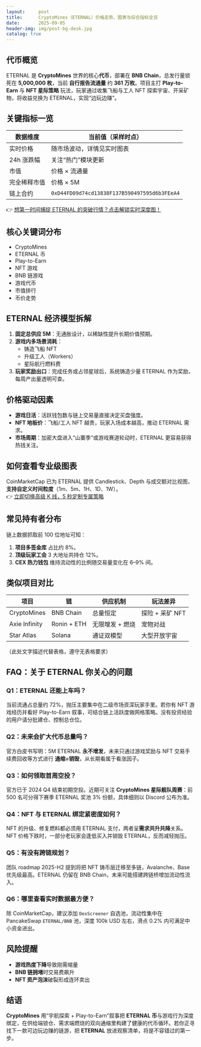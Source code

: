 ```yaml
---
layout:     post
title:      CryptoMines（ETERNAL）价格走势、图表与综合指标全览
date:       2025-09-05
header-img: img/post-bg-desk.jpg
catalog: true
---
```


## 代币概览
ETERNAL 是 **CryptoMines** 世界的核心**代币**，部署在 **BNB Chain**，总发行量锁死在 **5,000,000 枚**，当前 **自行报告流通量** 约 **361 万枚**。项目主打 **Play-to-Earn** 与 **NFT 星际策略** 玩法，玩家通过收集飞船与工人 NFT 探索宇宙、开采矿物，将收益兑换为 ETERNAL，实现“边玩边赚”。

## 关键指标一览
| 数据维度 | 当前值（采样时点） |
|---|---|
| 实时价格 | 随市场波动，详情见实时图表 |
| 24h 涨跌幅 | 关注“热门”模块更新 |
| 市值 | 价格 × 流通量 |
| 完全稀释市值 | 价格 × 5M |
| 链上合约 | `0xD44FD09d74cd13838F137B590497595d6b3FEeA4` |

👉 [想第一时间捕捉 ETERNAL 的突破行情？点击解锁实时深度图！](https://okxdog.com/)

## 核心关键词分布
- CryptoMines  
- ETERNAL 币  
- Play-to-Earn  
- NFT 游戏  
- BNB 链游戏  
- 游戏代币  
- 市值排行  
- 币价走势  

## ETERNAL 经济模型拆解
1. **固定总供应 5M**：无通胀设计，以稀缺性提升长期价值预期。  
2. **游戏内多场景消耗**：  
   - 铸造飞船 NFT  
   - 升级工人（Workers）  
   - 星际航行燃料费  
3. **玩家奖励出口**：完成任务或占领星球后，系统铸造少量 ETERNAL 作为奖励，每周产出量透明可查。  

## 价格驱动因素
- **游戏日活**：活跃钱包数与链上交易量直接决定买盘强度。  
- **NFT 地板价**：飞船/工人 NFT 越贵，玩家入场成本越高，推动 ETERNAL 需求。  
- **市场周期**：加密大盘进入“山寨季”或游戏赛道轮动时，ETERNAL 更容易获得热钱关注。  

## 如何查看专业级图表
CoinMarketCap 已为 ETERNAL 提供 Candlestick、Depth 与成交额对比视图，**支持自定义时间粒度**（1m、5m、1H、1D、1W）。  
👉 [立即切换高级 K 线，5 秒定制专属策略](https://okxdog.com/)  

## 常见持有者分布
链上数据抓取前 100 位地址可知：  
1. **项目多签金库** 占比约 8%。  
2. **顶级玩家工会** 3 大地址共持仓 12%。  
3. **CEX 热力钱包** 维持流动性的比例随交易量变化在 6–9% 间。  

## 类似项目对比
| 项目 | 链 | 供应机制 | 玩法差异 |
|---|---|---|---|
| CryptoMines | BNB Chain | 总量恒定 | 探险 + 采矿 NFT |
| Axie Infinity | Ronin + ETH | 无限增发 + 燃烧 | 宠物对战 |
| Star Atlas | Solana | 通证双模型 | 大型开放宇宙 |

（此处文字描述代替表格，遵守无表格要求）

## FAQ：关于 ETERNAL 你关心的问题

### Q1：ETERNAL 还能上车吗？
当前流通占总量约 72%，抛压主要集中在二级市场资深玩家手里。若你有 NFT 游戏经历并看好 Play-to-Earn 叙事，可结合链上活跃度做网格策略。没有投资经验的用户请分批建仓、控制总仓位。

### Q2：未来会扩大代币总量吗？
官方白皮书写明：5M ETERNAL **永不增发**，未来只通过游戏奖励与 NFT 交易手续费回收等方式进行 **通缩=销毁**，从长期看属于看涨因子。

### Q3：如何领取首周空投？
官方已于 2024 Q4 结束初期空投。近期可关注 **CryptoMines 星际舰队周赛**：前 500 名可分得下赛季 ETERNAL 奖池 3% 份额，具体细则以 Discord 公布为准。

### Q4：NFT 与 ETERNAL 绑定紧密度如何？
NFT 的升级、修复燃料都必须用 ETERNAL 支付，两者呈**需求共升共降**关系。NFT 价格下跌时，一部分老玩家会逢低买入并销毁 ETERNAL，反而减轻抛压。

### Q5：有没有跨链规划？
团队 roadmap 2025-H2 提到将把 NFT 铸币层迁移至多链，Avalanche、Base 优先级最高。ETERNAL 仍留在 BNB Chain，未来可能搭建跨链桥增加流动性流入。

### Q6：哪里查看实时数据最方便？
除 CoinMarketCap，建议添加 `DexScreener` 自选池，流动性集中在 PancakeSwap `ETERNAL/BNB` 池，深度 100k USD 左右，滑点 0.2% 内可满足中小资金进出。

## 风险提醒
- **游戏热度下降**导致刚需缩量  
- **BNB 链拥堵**时交易费飙升  
- **NFT 资产泡沫**破裂形成连环卖出  

## 结语
**CryptoMines** 用“宇航探索 + Play-to-Earn”叙事把 **ETERNAL 币**与游戏行为深度绑定，在供给端锁仓、需求端燃烧的双向通缩里构建了健康的代币循环。若你正寻找下一款可边玩边赚的链游，把 **ETERNAL** 放进观察清单，将是不容错过的第一步。